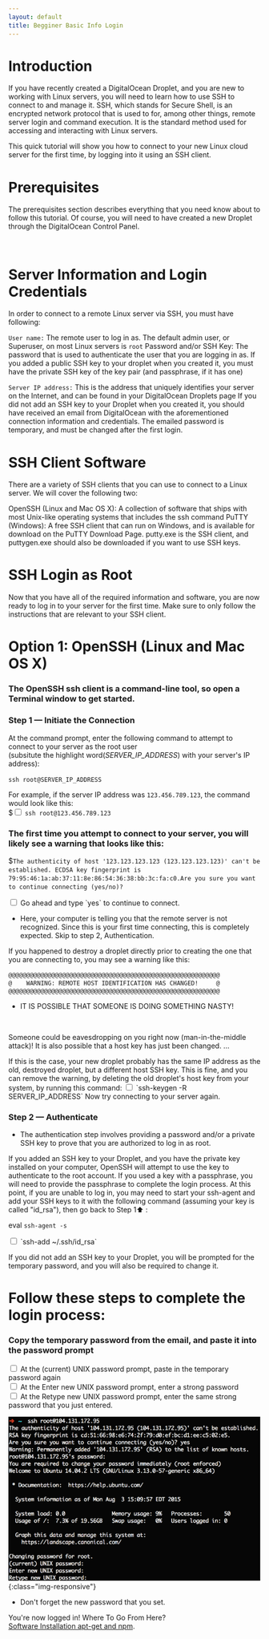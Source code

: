 ```yaml
---
layout: default
title: Begginer Basic Info Login
---
```


#  Introduction

If you have recently created a DigitalOcean Droplet, and you are new to working with Linux servers, you will need to learn how to use SSH to connect to and manage it. SSH, which stands for Secure Shell, is an encrypted network protocol that is used to for, among other things, remote server login and command execution. It is the standard method used for accessing and interacting with Linux servers.

This quick tutorial will show you how to connect to your new Linux cloud server for the first time, by logging into it using an SSH client.

# Prerequisites
The prerequisites section describes everything that you need know about to follow this tutorial. Of course, you will need to have created a new Droplet through the DigitalOcean Control Panel.

<br />

# Server Information and Login Credentials

In order to connect to a remote Linux server via SSH, you must have following:

`User name:` The remote user to log in as. The default admin user, or Superuser, on most Linux servers is `root`
Password and/or SSH Key: The password that is used to authenticate the user that you are logging in as. If you added a public SSH key to your droplet when you created it, you must have the private SSH key of the key pair (and passphrase, if it has one)

`Server IP address:` This is the address that uniquely identifies your server on the Internet, and can be found in your DigitalOcean Droplets page
If you did not add an SSH key to your Droplet when you created it, you should have received an email from DigitalOcean with the aforementioned connection information and credentials. The emailed password is temporary, and must be changed after the first login.

# SSH Client Software

There are a variety of SSH clients that you can use to connect to a Linux server. We will cover the following two:

OpenSSH (Linux and Mac OS X): A collection of software that ships with most Unix-like operating systems that includes the ssh command
PuTTY (Windows): A free SSH client that can run on Windows, and is available for download on the PuTTY Download Page. putty.exe is the SSH client, and puttygen.exe should also be downloaded if you want to use SSH keys.

# SSH Login as Root

Now that you have all of the required information and software, you are now ready to log in to your server for the first time. Make sure to only follow the instructions that are relevant to your SSH client.

# Option 1: OpenSSH (Linux and Mac OS X)

<h3>The OpenSSH ssh client is a command-line tool, so open a Terminal window to get started.</h3>

<h3>Step 1 — Initiate the Connection</h3>

At the command prompt, enter the following command to attempt to connect to your server as the root user
<br />
(subsitute the highlight word(*SERVER_IP_ADDRESS*) with your server's IP address):

`ssh root@SERVER_IP_ADDRESS`

For example, if the server IP address was `123.456.789.123`, the command would look like this:<br />
$<input type="checkbox" class="sidebar-checkbox" id="sidebar-checkbox">
`ssh root@123.456.789.123`

<h3>The first time you attempt to connect to your server, you will likely see a warning that looks like this:</h3>

$`The authenticity of host '123.123.123.123 (123.123.123.123)' can't be established.
ECDSA key fingerprint is 79:95:46:1a:ab:37:11:8e:86:54:36:38:bb:3c:fa:c0.Are you sure you want to continue connecting (yes/no)?`

<input type="checkbox" class="sidebar-checkbox" id="sidebar-checkbox">
Go ahead and type `yes` to continue to connect.

* Here, your computer is telling you that the remote server is not recognized. Since this is your first time connecting, this is completely expected. Skip to step 2, Authentication.

If you happened to destroy a droplet directly prior to creating the one that you are connecting to, you may see a warning like this:

<pre><code>@@@@@@@@@@@@@@@@@@@@@@@@@@@@@@@@@@@@@@@@@@@@@@@@@@@@@@@@@@@
@    WARNING: REMOTE HOST IDENTIFICATION HAS CHANGED!     @
@@@@@@@@@@@@@@@@@@@@@@@@@@@@@@@@@@@@@@@@@@@@@@@@@@@@@@@@@@@</code></pre>
* IT IS POSSIBLE THAT SOMEONE IS DOING SOMETHING NASTY!
<br />
<p>Someone could be eavesdropping on you right now (man-in-the-middle attack)!
It is also possible that a host key has just been changed.
...</p>
If this is the case, your new droplet probably has the same IP address as the old, destroyed droplet, but a different host SSH key. This is fine, and you can remove the warning, by deleting the old droplet's host key from your system, by running this command:

<input type="checkbox" class="sidebar-checkbox" id="sidebar-checkbox">
`ssh-keygen -R SERVER_IP_ADDRESS`
Now try connecting to your server again.


<h3>Step 2 — Authenticate</h3>

* The authentication step involves providing a password and/or a private SSH key to prove that you are authorized to log in as root.

If you added an SSH key to your Droplet, and you have the private key installed on your computer, OpenSSH will attempt to use the key to authenticate to the root account. If you used a key with a passphrase, you will need to provide the passphrase to complete the login process. At this point, if you are unable to log in, you may need to start your ssh-agent and add your SSH keys to it with the following command (assuming your key is called "id_rsa"), then go back to Step 1:arrow_up: :

eval `ssh-agent -s`

<input type="checkbox" class="sidebar-checkbox" id="sidebar-checkbox">
`ssh-add ~/.ssh/id_rsa`

If you did not add an SSH key to your Droplet, you will be prompted for the temporary password, and you will also be required to change it.
# Follow these steps to complete the login process:

<h3>Copy the temporary password from the email, and paste it into the password prompt</h3>

<input type="checkbox" class="sidebar-checkbox" id="sidebar-checkbox">
At the (current) UNIX password prompt, paste in the temporary password again<br />
<input type="checkbox" class="sidebar-checkbox" id="sidebar-checkbox">
At the Enter new UNIX password prompt, enter a strong password<br />
<input type="checkbox" class="sidebar-checkbox" id="sidebar-checkbox">
At the Retype new UNIX password prompt, enter the same strong password that you just entered.

![image-title-here](/img/posts_Schematics/sshforthefirsttime.png){:class="img-responsive"}

* Don't forget the new password that you set.

You're now logged in! Where To Go From Here?  
[Software Installation apt-get and npm](/Log_in_to_your_server_and_do_stuff.html).
